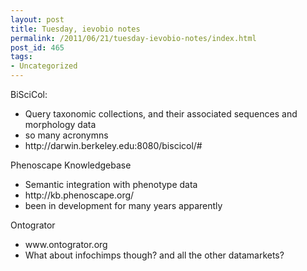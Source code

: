 ```yaml
---
layout: post
title: Tuesday, ievobio notes
permalink: /2011/06/21/tuesday-ievobio-notes/index.html
post_id: 465
tags: 
- Uncategorized
---
```


BiSciCol:
<ul>
	<li>Query taxonomic collections, and their associated sequences and morphology data</li>
	<li>so many acronymns</li>
	<li>http://darwin.berkeley.edu:8080/biscicol/#</li>
</ul>
<div>Phenoscape Knowledgebase</div>
<div>
<ul>
	<li>Semantic integration with phenotype data</li>
	<li>http://kb.phenoscape.org/</li>
	<li>been in development for many years apparently</li>
</ul>
<div>Ontogrator</div>
<div>
<ul>
	<li>www.ontogrator.org</li>
	<li>What about infochimps though? and all the other datamarkets?</li>
</ul>
</div>
</div>